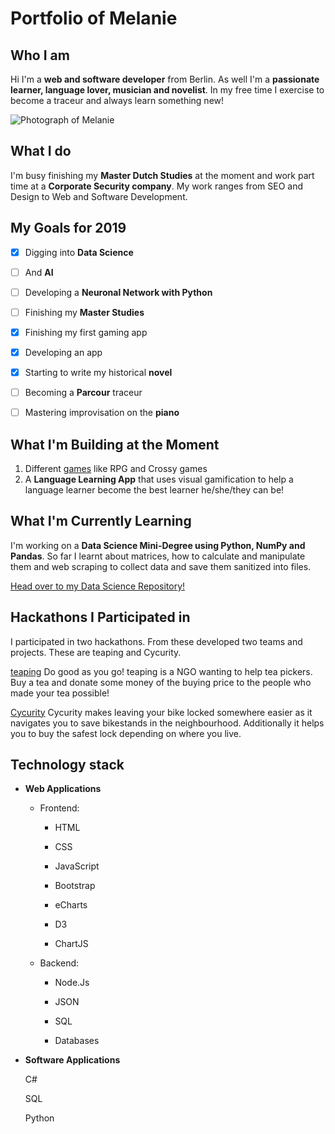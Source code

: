 # Portfolio of Melanie

## Who I am

Hi I'm a **web and software developer** from Berlin. As well I'm a **passionate learner, language lover, musician and novelist**. In my free time I exercise to become a traceur and always learn something new!

![Photograph of Melanie](https://avatars2.githubusercontent.com/u/42304542?s=460&v=4)

## What I do

I'm busy finishing my **Master Dutch Studies** at the moment and work part time at a **Corporate Security company**. My work ranges from SEO and Design to Web and Software Development.

## My Goals for 2019

- [x] Digging into **Data Science**

- [ ] And **AI**

- [ ] Developing a **Neuronal Network with Python**

- [ ] Finishing my **Master Studies**

- [x] Finishing my first gaming app

- [x] Developing an app

- [x] Starting to write my historical **novel** 

- [ ] Becoming a **Parcour** traceur

- [ ] Mastering improvisation on the **piano**

## What I'm Building at the Moment

1. Different [games](https://andoeme.github.io/gamedevelopment/) like RPG and Crossy games
1. A **Language Learning App** that uses visual gamification to help a language learner become the best learner he/she/they can be!

## What I'm Currently Learning

I'm working on a **Data Science Mini-Degree using Python, NumPy and Pandas**. So far I learnt about matrices, how to calculate and manipulate them and web scraping to collect data and save them sanitized into files.

[Head over to my Data Science Repository!](https://andoeme.github.io/datascience/)


## Hackathons I Participated in

I participated in two hackathons. From these developed two teams and projects. These are teaping and Cycurity.

[teaping](https://andoeme.github.io/teaping/)
Do good as you go! teaping is a NGO wanting to help tea pickers. Buy a tea and donate some money of the buying price to the people who made your tea possible!

[Cycurity](https://github.com/andoeme/cycurity) 
Cycurity makes leaving your bike locked somewhere easier as it navigates you to save bikestands in the neighbourhood. Additionally it helps you to buy the safest lock depending on where you live.


## Technology stack

* **Web Applications**

    - Frontend:
    
        - HTML
        
        - CSS
        
        - JavaScript
        
        - Bootstrap
        
        - eCharts
        
        - D3
        
        - ChartJS
        
    - Backend:
    
        - Node.Js
    
        - JSON
        
        - SQL
        
        - Databases

* **Software Applications**

    C#

    SQL
    
    Python






